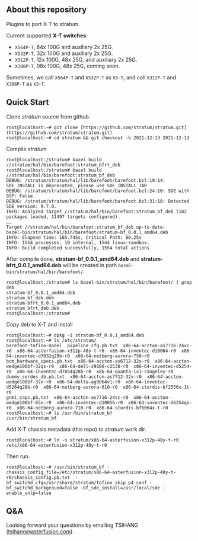 ## About this repository

Plugins to port X-T to stratum.

Current supported **X-T switches**:

  - `X564P-T`,  64x 100G and auxiliary 2x 25G.
  - `X532P-T`,  32x 100G and auxiliary 2x 25G.
  - `X312P-T`,  12x 100G, 48x 25G, and  auxiliary 2x 25G.
  - `X308P-T`,  08x 100G, 48x 25G, coming soon.

Sometimes, we call `X564P-T` and `X532P-T` as `X5-T`, and call `X312P-T` and `X308P-T` as `X3-T`.

## Quick Start

Clone *stratum* source from github.
```
root@localhost:~# git clone [https://github.com/stratum/stratum.git](https://github.com/stratum/stratum.git)
root@localhost:~# cd stratum && git checkout -b 2021-12-13 2021-12-13
```
Compile *stratum* 
```
root@localhost:/stratum# bazel build //stratum/hal/bin/barefoot:stratum_bfrt_deb
root@localhost:/stratum# bazel build //stratum/hal/bin/barefoot:stratum_bf_deb
DEBUG: /stratum/stratum/hal/lib/barefoot/barefoot.bzl:19:14: SDE_INSTALL is deprecated, please use SDE_INSTALL_TAR
DEBUG: /stratum/stratum/hal/lib/barefoot/barefoot.bzl:24:10: SDE with BSP: False.
DEBUG: /stratum/stratum/hal/lib/barefoot/barefoot.bzl:31:10: Detected SDE version: 9.7.0.
INFO: Analyzed target //stratum/hal/bin/barefoot:stratum_bf_deb (182 packages loaded, 11497 targets configured).
……
Target //stratum/hal/bin/barefoot:stratum_bf_deb up-to-date:
bazel-bin/stratum/hal/bin/barefoot/stratum-bf_0.0.1_amd64.deb
INFO: Elapsed time: 165.745s, Critical Path: 80.25s
INFO: 1554 processes: 10 internal, 1544 linux-sandbox.
INFO: Build completed successfully, 1554 total actions

```
After compile done, **stratum-bf_0.0.1_amd64.deb** and **stratum-bfrt_0.0.1_amd64.deb** will be created in path `bazel-bin/stratum/hal/bin/barefoot/`.
```
root@localhost:/stratum# ls bazel-bin/stratum/hal/bin/barefoot/ | grep deb
stratum-bf_0.0.1_amd64.deb
stratum_bf_deb.deb
stratum-bfrt_0.0.1_amd64.deb
stratum_bfrt_deb.deb
root@localhost:/stratum#
```
Copy deb to X-T and install
```
root@localhost:~# dpkg -i stratum-bf_0.0.1_amd64.deb
root@localhost:~# ls /etc/stratum/
barefoot-tofino-model  pipeline_cfg.pb.txt  x86-64-accton-as7716-24xc-r0  x86-64-asterfusion-x312p-48y-t-r0  x86-64-inventec-d10064-r0  x86-64-inventec-d7032q28b-r0  x86-64-netberg-aurora-750-r0
bcm_hardware_specs.pb.txt  x86-64-accton-as6712-32x-r0  x86-64-accton-wedge100bf-32qs-r0  x86-64-dell-z9100-c2538-r0  x86-64-inventec-d5254-r0  x86-64-inventec-d7054q28b-r0  x86-64-quanta-ix1-rangeley-r0
dummy_serdes_db.pb.txt  x86-64-accton-as7712-32x-r0  x86-64-accton-wedge100bf-32x-r0  x86-64-delta-ag9064v1-r0  x86-64-inventec-d5264q28b-r0  x86-64-netberg-aurora-610-r0  x86-64-stordis-bf2556x-1t-r0
gnmi_caps.pb.txt  x86-64-accton-as7716-24sc-r0  x86-64-accton-wedge100bf-65x-r0  x86-64-inventec-d10056-r0  x86-64-inventec-d6254qs-r0  x86-64-netberg-aurora-710-r0  x86-64-stordis-bf6064x-t-r0
root@localhost:~# ls /usr/bin/stratum_bf
/usr/bin/stratum_bf
```
Add X-T chassis metadata (this repo) to *stratum* work dir.
```
root@localhost:~# ln -s stratum/x86-64-asterfusion-x312p-48y-t-r0 /etc/x86-64-asterfusion-x312p-48y-t-r0
```
Then run.
```
root@localhost:~# /usr/bin/stratum_bf -chassis_config_file=/etc/stratum/x86-64-asterfusion-x312p-48y-t-r0/chassis_config.pb.txt  -bf_switchd_cfg=/usr/share/stratum/tofino_skip_p4.conf -bf_switchd_background=false -bf_sde_install=/usr/local/sde -enable_onlp=false
```
## Q&A

Looking forward your questions by emailing TSIHANG (tsihang@asterfusion.com).

